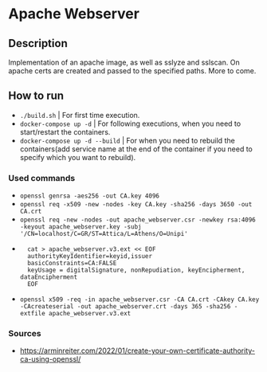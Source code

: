 # Apache Webserver  

## Description  
Implementation of an apache image, as well as sslyze and sslscan. On apache certs are created and passed to the specified paths. More to come.  

## How to run  
- `./build.sh` | For first time execution.  
- `docker-compose up -d` | For following executions, when you need to start/restart the containers.  
- `docker-compose up -d --build` | For when you need to rebuild the containers(add service name at 
the end of the container if you need to specify which you want to rebuild).  

### Used commands  
- `openssl genrsa -aes256 -out CA.key 4096`  
- `openssl req -x509 -new -nodes -key CA.key -sha256 -days 3650 -out CA.crt`  
- `openssl req -new -nodes -out apache_webserver.csr -newkey rsa:4096 -keyout apache_webserver.key -subj '/CN=localhost/C=GR/ST=Attica/L=Athens/O=Unipi'`  
- ```
    cat > apache_webserver.v3.ext << EOF
    authorityKeyIdentifier=keyid,issuer
    basicConstraints=CA:FALSE
    keyUsage = digitalSignature, nonRepudiation, keyEncipherment, dataEncipherment
    EOF
  ```  
- `openssl x509 -req -in apache_webserver.csr -CA CA.crt -CAkey CA.key -CAcreateserial -out apache_webserver.crt -days 365 -sha256 -extfile apache_webserver.v3.ext`  

### Sources  

- https://arminreiter.com/2022/01/create-your-own-certificate-authority-ca-using-openssl/  